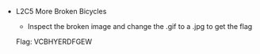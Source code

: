 - L2C5 More Broken Bicycles
    - Inspect the broken image and change the .gif to a .jpg to get the flag
    
    Flag: VCBHYERDFGEW